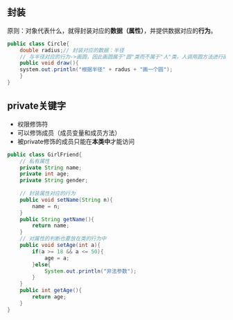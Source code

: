 ## 封装
原则：对象代表什么，就得封装对应的**数据（属性）**，并提供数据对应的**行为**。
```java
public class Circle{
	double radius;// 封装对应的数据：半径
	// 与半径对应的行为->画圆，因此画圆属于"圆"类而不属于"人"类，人调用圆方法进行画圆
	public void draw(){
	system.out.println("根据半径" + radus + "画一个圆");
	}
}
```

## private关键字
- 权限修饰符
- 可以修饰成员（成员变量和成员方法）
- 被private修饰的成员只能在**本类中**才能访问
```java
public class GirlFriend{
	// 私有属性
	private String name;
	private int age;
	private String gender;
	
	// 封装属性对应的行为
	public void setName(String n){
		name = n;
	}
	public String getName(){
		return name;
	}
	// 对属性的判断也要放在类的行为中
	public void setAge(int a){
		if(a >= 18 && a <= 50){
			age = a;
		}else{
			System.out.println("非法参数");
		}
	}
	public int getAge(){
		return age;
	}
}
```
